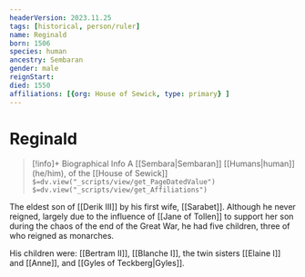 ```yaml
---
headerVersion: 2023.11.25
tags: [historical, person/ruler]
name: Reginald
born: 1506
species: human
ancestry: Sembaran
gender: male
reignStart:
died: 1550
affiliations: [{org: House of Sewick, type: primary} ]
---
```

# Reginald
>[!info]+ Biographical Info
> A [[Sembara|Sembaran]] [[Humans|human]] (he/him), of the [[House of Sewick]]
> `$=dv.view("_scripts/view/get_PageDatedValue")`
> `$=dv.view("_scripts/view/get_Affiliations")`

The eldest son of [[Derik III]] by his first wife, [[Sarabet]]. Although he never reigned, largely due to the influence of [[Jane of Tollen]] to support her son during the chaos of the end of the Great War, he had five children, three of who reigned as monarches.

His children were: [[Bertram II]], [[Blanche I]], the twin sisters [[Elaine I]] and [[Anne]], and [[Gyles of Teckberg|Gyles]].
